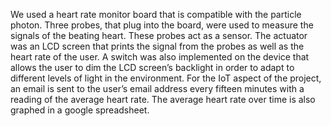 We used a heart rate monitor board that is compatible with the particle photon. Three probes, that plug into the board, were used to measure the signals of the beating heart. These probes act as a sensor. The actuator was an LCD screen that prints the signal from the probes as well as the heart rate of the user. A switch was also implemented on the device that allows the user to dim the LCD screen’s backlight in order to adapt to different levels of light in the environment. For the IoT aspect of the project, an email is sent to the user’s email address every fifteen minutes with a reading of the average heart rate. The average heart rate over time is also graphed in a google spreadsheet.
